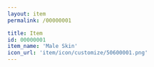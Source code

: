 ```yaml
---
layout: item
permalink: /00000001

title: Item
id: 00000001
item_name: 'Male Skin'
icon_url: 'item/icon/customize/50600001.png'
---
```

